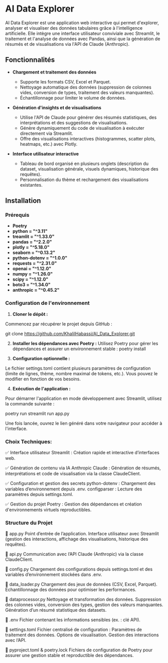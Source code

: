 # AI Data Explorer

AI Data Explorer est une application web interactive qui permet d'explorer, analyser et visualiser des données tabulaires grâce à l'intelligence artificielle. Elle intègre une interface utilisateur conviviale avec Streamlit, le traitement et l'analyse de données avec Pandas, ainsi que la génération de résumés et de visualisations via l'API de Claude (Anthropic).

## Fonctionnalités

- **Chargement et traitement des données**  
  - Supporte les formats CSV, Excel et Parquet.
  - Nettoyage automatique des données (suppression de colonnes vides, conversion de types, traitement des valeurs manquantes).
  - Échantillonnage pour limiter le volume de données.

- **Génération d'insights et de visualisations**  
  - Utilise l'API de Claude pour générer des résumés statistiques, des interprétations et des suggestions de visualisations.
  - Génère dynamiquement du code de visualisation à exécuter directement via Streamlit.
  - Offre des visualisations interactives (histogrammes, scatter plots, heatmaps, etc.) avec Plotly.

- **Interface utilisateur interactive**  
  - Tableau de bord organisé en plusieurs onglets (description du dataset, visualisation générale, visuels dynamiques, historique des requêtes).
  - Personnalisation du thème et rechargement des visualisations existantes.

## Installation

### Prérequis


- **Poetry**  
- **python = "^3.11"**  
- **treamlit = "^1.33.0"**  
- **pandas = "^2.2.0"**  
- **plotly = "^5.18.0"**  
- **seaborn = "^0.13.2"**  
- **python-dotenv = "^1.0.0"**  
- **requests = "^2.31.0"**  
- **openai = "^1.12.0"**  
- **numpy = "^1.26.0"**  
- **scipy = "^1.12.0"**  
- **boto3 = "^1.34.0"**  
- **anthropic = "^0.45.2"**  

### Configuration de l'environnement

1. **Cloner le dépôt :**

Commencez par récupérer le projet depuis GitHub :

git clone https://github.com/KhalilHabassi/AI_Data_Explorer.git

2. **Installer les dépendances avec Poetry :**
Utilisez Poetry pour gérer les dépendances et assurer un environnement stable :
poetry install

3.  **Configuration optionnelle :**
 
Le fichier settings.toml contient plusieurs paramètres de configuration (limite de lignes, thème, nombre maximal de tokens, etc.).
Vous pouvez le modifier en fonction de vos besoins.

4.  **Exécution de l'application :**

Pour démarrer l'application en mode développement avec Streamlit, utilisez la commande suivante :

poetry run streamlit run app.py


Une fois lancée, ouvrez le lien généré dans votre navigateur pour accéder à l'interface.

### Choix Techniques:

✅ Interface utilisateur
Streamlit : Création rapide et interactive d’interfaces web.

✅ Génération de contenu via IA
Anthropic Claude : Génération de résumés, interprétations et code de visualisation via la classe ClaudeClient.

✅ Configuration et gestion des secrets
python-dotenv : Chargement des variables d’environnement depuis .env.
configparser : Lecture des paramètres depuis settings.toml.

✅ Gestion du projet
Poetry : Gestion des dépendances et création d'environnements virtuels reproductibles.


### Structure du Projet

📂 app.py
Point d’entrée de l’application.
Interface utilisateur avec Streamlit (gestion des interactions, affichage des visualisations, historique des requêtes).

📂 api.py
Communication avec l’API Claude (Anthropic) via la classe ClaudeClient.

📂 config.py
Chargement des configurations depuis settings.toml et des variables d’environnement stockées dans .env.

📂 data_loader.py
Chargement des jeux de données (CSV, Excel, Parquet).
Échantillonnage des données pour optimiser les performances.

📂 dataprocessor.py
Nettoyage et transformation des données.
Suppression des colonnes vides, conversion des types, gestion des valeurs manquantes.
Génération d’un résumé statistique des datasets.

📂 .env
Fichier contenant les informations sensibles (ex. : clé API).

📂 settings.toml
Fichier centralisé de configuration :
Paramètres de traitement des données.
Options de visualisation.
Gestion des interactions avec l’API.

📂 pyproject.toml & poetry.lock
Fichiers de configuration de Poetry pour assurer une gestion stable et reproductible des dépendances.
